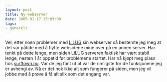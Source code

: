 ```yaml
---
layout: post
title: Ny webserver
date: 2005-01-17 13:03:00
tags: 
- generelt
---
```

Vel, etter noen problemer med <a href="http://www.lilug.no">LiLUG</a> sin webserver så bestemte jeg meg at det var påtide med å flytte websidene mine over på en annen server. Har tenkt på dette lenge, men siden LiLUG serveren faktisk har vært stabil lenge, nesten 1 år oppetid før problemene startet. Har nå kjøpt meg plass hos <a href="http://www.surftown.nu">surftown.nu</a>. Var de jeg fant ut at var de rimligste for de funksjonene jeg er avhengi av. Nå er det nok ikke alt som fungerer på siden, men jeg vil jobbe med å prøve å få alt slik som det engang var.
